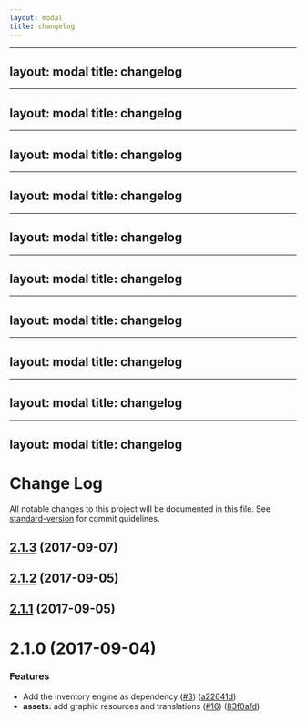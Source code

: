 ---layout: modaltitle: changelog---
---layout: modaltitle: changelog---
---layout: modaltitle: changelog---
---layout: modaltitle: changelog---
---layout: modaltitle: changelog---
---layout: modaltitle: changelog---
---layout: modaltitle: changelog---
---layout: modaltitle: changelog---
---layout: modaltitle: changelog---
---layout: modaltitle: changelog---
---layout: modaltitle: changelog---
# Change Log

All notable changes to this project will be documented in this file. See [standard-version](https://github.com/conventional-changelog/standard-version) for commit guidelines.

<a name="2.1.3"></a>
## [2.1.3](https://github.com/flyve-mdm/flyve-mdm-android-inventory-agent/compare/2.1.2...2.1.3) (2017-09-07)



<a name="2.1.2"></a>
## [2.1.2](https://github.com/flyve-mdm/flyve-mdm-android-inventory-agent/compare/2.1.1...2.1.2) (2017-09-05)



<a name="2.1.1"></a>
## [2.1.1](https://github.com/flyve-mdm/flyve-mdm-android-inventory-agent/compare/2.1.0...2.1.1) (2017-09-05)



<a name="2.1.0"></a>
# 2.1.0 (2017-09-04)


### Features

* Add the inventory engine as dependency ([#3](https://github.com/flyve-mdm/flyve-mdm-android-inventory-agent/issues/3)) ([a22641d](https://github.com/flyve-mdm/flyve-mdm-android-inventory-agent/commit/a22641d))
* **assets:** add graphic resources and translations  ([#16](https://github.com/flyve-mdm/flyve-mdm-android-inventory-agent/issues/16)) ([83f0afd](https://github.com/flyve-mdm/flyve-mdm-android-inventory-agent/commit/83f0afd))
